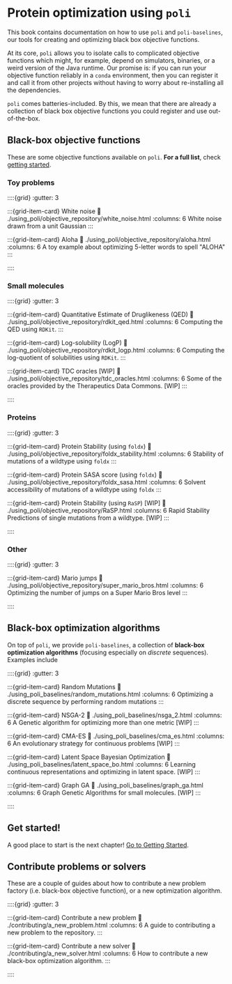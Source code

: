 # Protein optimization using `poli`

This book contains documentation on how to use `poli` and `poli-baselines`, our tools for creating and optimizing black box objective functions.

At its core, `poli` allows you to isolate calls to complicated objective functions which might, for example, depend on simulators, binaries, or a weird version of the Java runtime.
Our promise is: if you can run your objective function reliably in a `conda` environment, then you can register it and call it from other projects without having to worry about re-installing all the dependencies.

`poli` comes batteries-included. By this, we mean that there are already a collection of black box objective functions you could register and use out-of-the-box.

## Black-box objective functions

These are some objective functions available on `poli`. **For a full list**, check [getting started](./getting_started/getting_started.md).


### Toy problems

::::{grid}
:gutter: 3

:::{grid-item-card} White noise
:link: ./using_poli/objective_repository/white_noise.html
:columns: 6
White noise drawn from a unit Gaussian
:::

:::{grid-item-card} Aloha
:link: ./using_poli/objective_repository/aloha.html
:columns: 6
A toy example about optimizing 5-letter words to spell "ALOHA"
:::

::::

### Small molecules

::::{grid}
:gutter: 3

:::{grid-item-card} Quantitative Estimate of Druglikeness (QED)
:link: ./using_poli/objective_repository/rdkit_qed.html
:columns: 6
Computing the QED using `RDKit`.
:::

:::{grid-item-card} Log-solubility (LogP)
:link: ./using_poli/objective_repository/rdkit_logp.html
:columns: 6
Computing the log-quotient of solubilities using `RDKit`.
:::

:::{grid-item-card} TDC oracles [WIP]
:link: ./using_poli/objective_repository/tdc_oracles.html
:columns: 6
Some of the oracles provided by the Therapeutics Data Commons. [WIP]
:::

::::

### Proteins

::::{grid}
:gutter: 3

:::{grid-item-card} Protein Stability (using `foldx`)
:link: ./using_poli/objective_repository/foldx_stability.html
:columns: 6
Stability of mutations of a wildtype using `foldx`
:::

:::{grid-item-card} Protein SASA score (using `foldx`)
:link: ./using_poli/objective_repository/foldx_sasa.html
:columns: 6
Solvent accessibility of mutations of a wildtype using `foldx`
:::

:::{grid-item-card} Protein Stability (using `RaSP`) [WIP]
:link: ./using_poli/objective_repository/RaSP.html
:columns: 6
Rapid Stability Predictions of single mutations from a wildtype. [WIP]
:::

::::

### Other

::::{grid}
:gutter: 3

:::{grid-item-card} Mario jumps
:link: ./using_poli/objective_repository/super_mario_bros.html
:columns: 6
Optimizing the number of jumps on a Super Mario Bros level
:::

::::
## Black-box optimization algorithms

On top of `poli`, we provide `poli-baselines`, a collection of **black-box optimization algorithms** (focusing especially on *discrete* sequences). Examples include

::::{grid}
:gutter: 3

:::{grid-item-card} Random Mutations
:link: ./using_poli_baselines/random_mutations.html
:columns: 6
Optimizing a discrete sequence by performing random mutations
:::

:::{grid-item-card} NSGA-2
:link: ./using_poli_baselines/nsga_2.html
:columns: 6
A Genetic algorithm for optimizing more than one metric [WIP]
:::

:::{grid-item-card} CMA-ES
:link: ./using_poli_baselines/cma_es.html
:columns: 6
An evolutionary strategy for continuous problems [WIP]
:::

:::{grid-item-card} Latent Space Bayesian Optimization
:link: ./using_poli_baselines/latent_space_bo.html
:columns: 6
Learning continuous representations and optimizing in latent space. [WIP]
:::

:::{grid-item-card} Graph GA
:link: ./using_poli_baselines/graph_ga.html
:columns: 6
Graph Genetic Algorithms for small molecules. [WIP]
:::

::::

## Get started!

A good place to start is the next chapter! [Go to Getting Started](./getting_started/getting_started.md).

<!-- ## Contents of the book

```{tableofcontents}
``` -->

## Contribute problems or solvers

These are a couple of guides about how to contribute a new problem factory (i.e. black-box objective function), or a new optimization algorithm.

::::{grid}
:gutter: 3

:::{grid-item-card} Contribute a new problem
:link: ./contributing/a_new_problem.html
:columns: 6
A guide to contributing a new problem to the repository.
:::

:::{grid-item-card} Contribute a new solver
:link: ./contributing/a_new_solver.html
:columns: 6
How to contribute a new black-box optimization algorithm.
:::


::::
